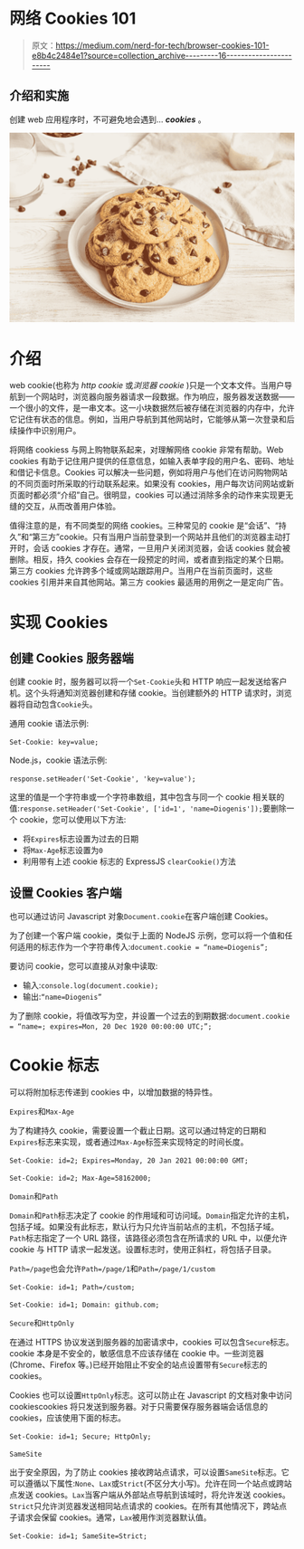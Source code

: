 # 网络 Cookies 101

> 原文：<https://medium.com/nerd-for-tech/browser-cookies-101-e8b4c2484e1?source=collection_archive---------16----------------------->

## 介绍和实施

创建 web 应用程序时，不可避免地会遇到… ***cookies*** 。

![](img/e86781467b1805840c164b0b8370359b.png)

# 介绍

web cookie(也称为 *http cookie* 或*浏览器 cookie* )只是一个文本文件。当用户导航到一个网站时，浏览器向服务器请求一段数据。作为响应，服务器发送数据——一个很小的文件，是一串文本。这一小块数据然后被存储在浏览器的内存中，允许它记住有状态的信息。例如，当用户导航到其他网站时，它能够从第一次登录和后续操作中识别用户。

将网络 cookiess 与网上购物联系起来，对理解网络 cookie 非常有帮助。Web cookies 有助于记住用户提供的任意信息，如输入表单字段的用户名、密码、地址和借记卡信息。Cookies 可以解决一些问题，例如将用户与他们在访问购物网站的不同页面时所采取的行动联系起来。如果没有 cookies，用户每次访问网站或新页面时都必须“介绍”自己。很明显，cookies 可以通过消除多余的动作来实现更无缝的交互，从而改善用户体验。

值得注意的是，有不同类型的网络 cookies。三种常见的 cookie 是“会话”、“持久”和“第三方”cookie。只有当用户当前登录到一个网站并且他们的浏览器主动打开时，会话 cookies 才存在。通常，一旦用户关闭浏览器，会话 cookies 就会被删除。相反，持久 cookies 会存在一段预定的时间，或者直到指定的某个日期。第三方 cookies 允许跨多个域或网站跟踪用户。当用户在当前页面时，这些 cookies 引用并来自其他网站。第三方 cookies 最适用的用例之一是定向广告。

# 实现 Cookies

## 创建 Cookies 服务器端

创建 cookie 时，服务器可以将一个`Set-Cookie`头和 HTTP 响应一起发送给客户机。这个头将通知浏览器创建和存储 cookie。当创建额外的 HTTP 请求时，浏览器将自动包含`Cookie`头。

通用 cookie 语法示例:

`Set-Cookie: key=value;`

Node.js，cookie 语法示例:

`response.setHeader('Set-Cookie', 'key=value');`

这里的值是一个字符串或一个字符串数组，其中包含与同一个 cookie 相关联的值:`response.setHeader('Set-Cookie', ['id=1', 'name=Diogenis']);`要删除一个 cookie，您可以使用以下方法:

*   将`Expires`标志设置为过去的日期
*   将`Max-Age`标志设置为`0`
*   利用带有上述 cookie 标志的 ExpressJS `clearCookie()`方法

## 设置 Cookies 客户端

也可以通过访问 Javascript 对象`Document.cookie`在客户端创建 Cookies。

为了创建一个客户端 cookie，类似于上面的 NodeJS 示例，您可以将一个值和任何适用的标志作为一个字符串传入:`document.cookie = “name=Diogenis”;`

要访问 cookie，您可以直接从对象中读取:

*   输入:`console.log(document.cookie);`
*   输出:`“name=Diogenis”`

为了删除 cookie，将值改写为空，并设置一个过去的到期数据:`document.cookie = “name=; expires=Mon, 20 Dec 1920 00:00:00 UTC;”;`

# Cookie 标志

可以将附加标志传递到 cookies 中，以增加数据的特异性。

`Expires`和`Max-Age`

为了构建持久 cookie，需要设置一个截止日期。这可以通过特定的日期和`Expires`标志来实现，或者通过`Max-Age`标签来实现特定的时间长度。

`Set-Cookie: id=2; Expires=Monday, 20 Jan 2021 00:00:00 GMT;`

`Set-Cookie: id=2; Max-Age=58162000;`

`Domain`和`Path`

`Domain`和`Path`标志决定了 cookie 的作用域和可访问域。`Domain`指定允许的主机，包括子域。如果没有此标志，默认行为只允许当前站点的主机，不包括子域。`Path`标志指定了一个 URL 路径，该路径必须包含在所请求的 URL 中，以便允许 cookie 与 HTTP 请求一起发送。设置标志时，使用正斜杠，将包括子目录。

`Path=/page`也会允许`Path=/page/1`和`Path=/page/1/custom`

`Set-Cookie: id=1; Path=/custom;`

`Set-Cookie: id=1; Domain: github.com;`

`Secure`和`HttpOnly`

在通过 HTTPS 协议发送到服务器的加密请求中，cookies 可以包含`Secure`标志。cookie 本身是不安全的，敏感信息不应该存储在 cookie 中。一些浏览器(Chrome、Firefox 等。)已经开始阻止不安全的站点设置带有`Secure`标志的 cookies。

Cookies 也可以设置`HttpOnly`标志。这可以防止在 Javascript 的文档对象中访问 cookiescookies 将只发送到服务器。对于只需要保存服务器端会话信息的 cookies，应该使用下面的标志。

`Set-Cookie: id=1; Secure; HttpOnly;`

`SameSite`

出于安全原因，为了防止 cookies 接收跨站点请求，可以设置`SameSite`标志。它可以遵循以下属性:`None`、`Lax`或`Strict`(不区分大小写)。允许在同一个站点或跨站点发送 cookies。`Lax`当客户端从外部站点导航到该域时，将允许发送 cookies。`Strict`只允许浏览器发送相同站点请求的 cookies。在所有其他情况下，跨站点子请求会保留 cookies。通常，`Lax`被用作浏览器默认值。

`Set-Cookie: id=1; SameSite=Strict;`